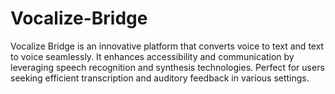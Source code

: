 # Vocalize-Bridge
Vocalize Bridge is an innovative platform that converts voice to text and text to voice seamlessly. It enhances accessibility and communication by leveraging speech recognition and synthesis technologies. Perfect for users seeking efficient transcription and auditory feedback in various settings.
